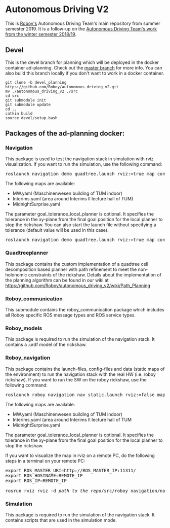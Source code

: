 # Autonomous Driving V2

This is [Roboy's](https://roboy.org) Autonomous Driving Team's main repository from summer semester 2019. It is a follow-up on the [Autonomous Driving Team's work from the winter semester 2018/19](https://github.com/Roboy/autonomous_driving).

## Devel

This is the devel branch for planning which will be deployed in the docker container ad-planning. Check out the [master branch](https://github.com/Roboy/autonomous_driving_v2/tree/master) for more info.
You can also build this branch locally if you don't want to work in a docker container.

```
git clone -b devel_planning https://github.com/Roboy/autonomous_driving_v2.git 
mv ./autonomous_driving_v2 ./src
cd src
git submodule init
git submodule update
cd ..
catkin build
source devel/setup.bash
```

## Packages of the ad-planning docker:

### Navigation
This package is used to test the navigation stack in simulation with rviz visualization.
If you want to run the simulation, use the following command:
<pre>
roslaunch navigation demo_quadtree.launch rviz:=true map_configfile:="<i>MapConfigfile.yaml</i>" goal_tolerance_local_planner:=<i>xx</i>
</pre>
The following maps are available:
- MW.yaml (Maschinenwesen building of TUM indoor)
- Interims.yaml (area around Interims II lecture hall of TUM)
- MidnightSurprise.yaml

The parameter goal_tolerance_local_planner is optional. It specifies the tolerance in the xy-plane from the final goal position for the local planner to stop the rickshaw. You can also start the launch file without specifying a tolerance (default value will be used in this case).
<pre>
roslaunch navigation demo_quadtree.launch rviz:=true map_configfile:="<i>MapConfigfile.yaml</i>"
</pre>

### Quadtreeplanner
This package contains the custom implementation of a quadtree cell decomposition based planner with path refinement to meet the non-holonomic constraints of the rickshaw. Details about the implementation of the planning algorithm can be found in our wiki at https://github.com/Roboy/autonomous_driving_v2/wiki/Path_Planning

### Roboy_communication
This submodule contains the roboy_communication package which includes all Roboy specific ROS message types and ROS service types.

### Roboy_models
This package is required to run the simulation of the navigation stack. It contains a .urdf model of the rickshaw.

### Roboy_navigation
This package contains the launch-files, config-files and data (static maps of the environment) to run the navigation stack with the real HW (i.e. roboy rickshaw).
If you want to run the SW on the roboy rickshaw, use the following command:
<pre>
roslaunch roboy_navigation nav_static.launch rviz:=false map_configfile:="<i>MapConfigfile.yaml</i>"  goal_tolerance_local_planner:=<i>xx</i>
</pre>
The following maps are available:
- MW.yaml (Maschinenwesen building of TUM indoor)
- Interims.yaml (area around Interims II lecture hall of TUM
- MidnightSurprise.yaml

The parameter goal_tolerance_local_planner is optional. It specifies the tolerance in the xy-plane from the final goal position for the local planner to stop the rickshaw.

If you want to visualize the map in rviz on a remote PC, do the following steps in a terminal on your remote PC:
<pre>
export ROS_MASTER_URI=http://ROS_MASTER_IP:11311/
export ROS_HOSTNAME=REMOTE_IP
export ROS_IP=REMOTE_IP

rosrun rviz rviz -d <i>path_to_the_repo</i>/src/roboy_navigation/nav.rviz
</pre>

### Simulation
This package is required to run the simulation of the navigation stack. It contains scripts that are used in the simulation mode.
